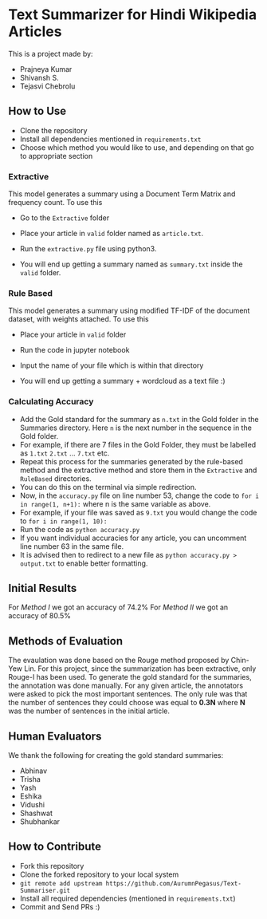 # Text Summarizer for Hindi Wikipedia Articles

This is a project made by:
* Prajneya Kumar
* Shivansh S.
* Tejasvi Chebrolu

## How to Use

* Clone the repository
* Install all dependencies mentioned in ```requirements.txt```
* Choose which method you would like to use, and depending on that go to appropriate section

### Extractive

This model generates a summary using a Document Term Matrix and frequency count. To use this

* Go to the ```Extractive``` folder
* Place your article in ```valid``` folder named as ```article.txt```.
* Run the ```extractive.py``` file using python3.

* You will end up getting a summary named as ```summary.txt``` inside the ```valid``` folder.

### Rule Based

This model generates a summary using modified TF-IDF of the document dataset, with weights attached. To use this

* Place your article in ```valid``` folder
* Run the code in jupyter notebook
* Input the name of your file which is within that directory

* You will end up getting a summary + wordcloud as a text file :)

### Calculating Accuracy

* Add the Gold standard for the summary as ```n.txt``` in the Gold folder in the Summaries directory. Here `n` is the next number in the sequence in the Gold folder.
* For example, if there are 7 files in the Gold Folder, they must be labelled as ```1.txt``` ```2.txt``` ... ```7.txt``` etc.
* Repeat this process for the summaries generated by the rule-based method and the extractive method and store them in the `Extractive` and `RuleBased` directories.
* You can do this on the terminal via simple redirection. 
* Now, in the `accuracy.py` file on line number 53, change the code to ```for i in range(1, n+1):``` where n is the same variable as above.
* For example, if your file was saved as `9.txt` you would change the code to ```for i in range(1, 10):```
* Run the code as `python accuracy.py`
* If you want individual accuracies for any article, you can uncomment line number 63 in the same file.
* It is advised then to redirect to a new file as `python accuracy.py > output.txt` to enable better formatting.

## Initial Results
For _Method I_ we got an accuracy of 74.2%
For _Method II_ we got an accuracy of 80.5%

## Methods of Evaluation

The evaulation was done based on the Rouge method proposed by Chin-Yew Lin. For this project, since the summarization has been extractive, only Rouge-I has been used. To generate the gold standard for the summaries, the annotation was done manually. For any given article, the annotators were asked to pick the most important sentences. The only rule was that the number of sentences they could choose was equal to **0.3N** where **N** was the number of sentences in the initial article. 

## Human Evaluators

We thank the following for creating the gold standard summaries:

* Abhinav
* Trisha
* Yash
* Eshika
* Vidushi
* Shashwat
* Shubhankar

## How to Contribute

* Fork this repository 
* Clone the forked repository to your local system
* ```git remote add upstream https://github.com/AurumnPegasus/Text-Summariser.git```
* Install all required dependencies (mentioned in ```requirements.txt```)
* Commit and Send PRs :)
